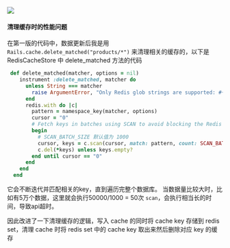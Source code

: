 ![](https://l.ruby-china.com/photo/2019/dfa43de9-83cb-460f-8629-33a738c1ef14.png!large)

#### 清理缓存时的性能问题
在第一版的代码中，数据更新后我是用 `Rails.cache.delete_matched("products/*")` 来清理相关的缓存的，以下是 RedisCacheStore 中 delete_matched 方法的代码

```ruby
 def delete_matched(matcher, options = nil)
    instrument :delete_matched, matcher do
      unless String === matcher
        raise ArgumentError, "Only Redis glob strings are supported: #{matcher.inspect}"
      end
      redis.with do |c|
        pattern = namespace_key(matcher, options)
        cursor = "0"
        # Fetch keys in batches using SCAN to avoid blocking the Redis server.
        begin
          # SCAN_BATCH_SIZE 默认值为 1000
          cursor, keys = c.scan(cursor, match: pattern, count: SCAN_BATCH_SIZE)
          c.del(*keys) unless keys.empty?
        end until cursor == "0"
      end
    end
  end
```
它会不断迭代并匹配相关的key，直到遍历完整个数据库。
当数据量比较大时，比如有5万个数据，这里就会执行50000/1000 = 50次 `scan`，会执行相当长的时间，导致api超时。

因此改进了一下清理缓存的逻辑，写入 cache 的同时将 cache key 存储到 redis set，清理 cache 时将 redis set 中的 cache key 取出来然后删除对应 key 的缓存

